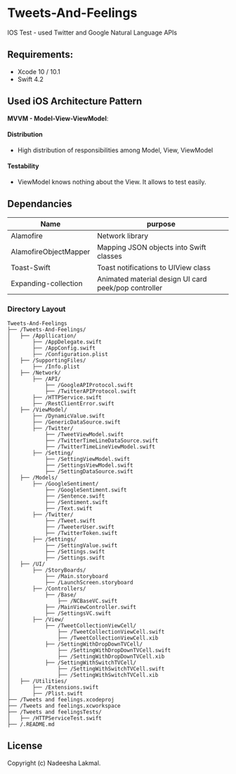# Tweets-And-Feelings
IOS Test - used Twitter and Google Natural Language APIs

## Requirements:
- Xcode 10 / 10.1
- Swift 4.2

## Used iOS Architecture Pattern
**MVVM - Model-View-ViewModel**:
#### Distribution
- High distribution of responsibilities among Model, View, ViewModel
#### Testability
- ViewModel knows nothing about the View. It allows to test easily.


## Dependancies

Name                          | purpose
--------------------------    | -----------------------------------------------------
Alamofire                      | Network library
AlamofireObjectMapper       | Mapping JSON objects into Swift classes
Toast-Swift                    | Toast notifications to UIView class
Expanding-collection             | Animated material design UI card peek/pop controller


### Directory Layout
```
Tweets-And-Feelings
├── /Tweets-And-Feelings/
│   ├── /Appllication/
│       ├── /AppDelegate.swift
│       ├── /AppConfig.swift
│       ├── /Configuration.plist
│   ├── /SupportingFiles/
│       ├── /Info.plist
│   ├── /Network/
│       ├── /API/
│           ├── /GoogleAPIProtocol.swift
│           ├── /TwitterAPIProtocol.swift
│       ├── /HTTPService.swift
│       ├── /RestClientError.swift
│   ├── /ViewModel/
│       ├── /DynamicValue.swift
│       ├── /GenericDataSource.swift
│       ├── /Twitter/
│           ├── /TweetViewModel.swift
│           ├── /TwitterTimeLineDataSource.swift
│           ├── /TwitterTimeLineViewModel.swift
│       ├── /Setting/
│           ├── /SettingViewModel.swift
│           ├── /SettingsViewModel.swift
│           ├── /SettingDataSource.swift
│   ├── /Models/
│       ├── /GoogleSentiment/
│           ├── /GoogleSentiment.swift
│           ├── /Sentence.swift
│           ├── /Sentiment.swift
│           ├── /Text.swift
│       ├── /Twitter/
│           ├── /Tweet.swift
│           ├── /TweeterUser.swift
│           ├── /TwitterToken.swift
│       ├── /Settings/
│           ├── /SettingValue.swift
│           ├── /Settings.swift
│           ├── /Settings.swift
│   ├── /UI/
│       ├── /StoryBoards/ 
│           ├── /Main.storyboard
│           ├── /LaunchScreen.storyboard
│       ├── /Controllers/
│           ├── /Base/
│               ├── /NCBaseVC.swift
│           ├── /MainViewController.swift
│           ├── /SettingsVC.swift
│       ├── /View/
│           ├── /TweetCollectionViewCell/
│               ├── /TweetCollectionViewCell.swift
│               ├── /TweetCollectionViewCell.xib
│           ├── /SettingWithDropDownTVCell/
│               ├── /SettingWithDropDownTVCell.swift
│               ├── /SettingWithDropDownTVCell.xib
│           ├── /SettingWithSwitchTVCell/
│               ├── /SettingWithSwitchTVCell.swift
│               ├── /SettingWithSwitchTVCell.xib
│   ├── /Utilities/
│       ├── /Extensions.swift
│       ├── /Plist.swift
├── /Tweets and feelings.xcodeproj
├── /Tweets and feelings.xcworkspace
├── /Tweets and feelingsTests/
│   ├── /HTTPServiceTest.swift
├── /.README.md                    
```


## License

Copyright (c) Nadeesha Lakmal.
